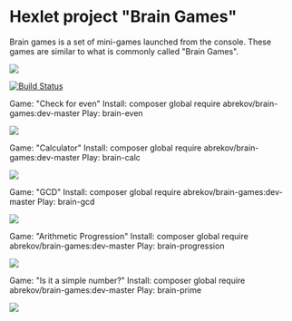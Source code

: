 # Hexlet project "Brain Games"

Brain games is a set of mini-games launched from the console. These games are similar to what is commonly called "Brain Games".

<a href="https://codeclimate.com/github/Abrekov/project-lvl1-s470/maintainability"><img src="https://api.codeclimate.com/v1/badges/2627f417e2840dd9bf7b/maintainability" /></a>

[![Build Status](https://travis-ci.org/Abrekov/project-lvl1-s470.svg?branch=master)](https://travis-ci.org/Abrekov/project-lvl1-s470)

Game: "Check for even"
Install: composer global require abrekov/brain-games:dev-master
Play: brain-even

<a href="https://asciinema.org/a/HSO4AnlIOlUxH8pt8yLScfvTu" target="_blank"><img src="https://asciinema.org/a/HSO4AnlIOlUxH8pt8yLScfvTu.svg" /></a>

Game: "Calculator"
Install: composer global require abrekov/brain-games:dev-master
Play: brain-calc

<a href="https://asciinema.org/a/wKUH5ea8WwX0bzTLxtOOaIkiM" target="_blank"><img src="https://asciinema.org/a/wKUH5ea8WwX0bzTLxtOOaIkiM.svg" /></a>

Game: "GCD"
Install: composer global require abrekov/brain-games:dev-master
Play: brain-gcd

<a href="https://asciinema.org/a/5qQWL7CDwrKkYYbCnhcUfx1FG" target="_blank"><img src="https://asciinema.org/a/5qQWL7CDwrKkYYbCnhcUfx1FG.svg" /></a>

Game: "Arithmetic Progression"
Install: composer global require abrekov/brain-games:dev-master
Play: brain-progression

<a href="https://asciinema.org/a/TdTNjvZgBXD04lW7zqYiLEe7D" target="_blank"><img src="https://asciinema.org/a/TdTNjvZgBXD04lW7zqYiLEe7D.svg" /></a>

Game: "Is it a simple number?"
Install: composer global require abrekov/brain-games:dev-master
Play: brain-prime

<a href="https://asciinema.org/a/LHBNksft8XRjY41SgNfknW7y1" target="_blank"><img src="https://asciinema.org/a/LHBNksft8XRjY41SgNfknW7y1.svg" /></a>
